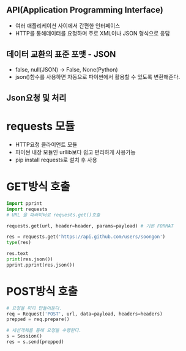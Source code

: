 

## API(Application Programming Interface)
* 여러 애플리케이션 사이에서 간편한 인터페이스
* HTTP를 통해데이터를 요청하며 주로 XML이나 JSON 형식으로 응답

## 데이터 교환의 표준 포맷 - JSON
* false, null(JSON) -> False, None(Python)
* json()함수를 사용하면 자동으로 파이썬에서 활용할 수 있도록 변환해준다.


## Json요청 및 처리

# requests 모듈
 * HTTP요청 클라이언트 모듈
 * 파이썬 내장 모듈인 urllib보다 쉽고 편리하게 사용가능
 * pip install requests로 설치 후 사용
 
# GET방식 호출
```python
import pprint
import requests
# URL 을 파라미터로 requests.get()호출

requests.get(url, header=header, params=payload) # 기본 FORMAT

res = requests.get('https://api.github.com/users/soongon')
type(res)

res.text
print(res.json())
pprint.pprint(res.json())
```

# POST방식 호출
```python
# 요청을 미리 만들어둔다.
req = Request('POST', url, data=payload, headers=headers)
prepped = req.prepare()

# 세션객체를 통해 요청을 수행한다.
s = Session()
res = s.send(prepped)
```
